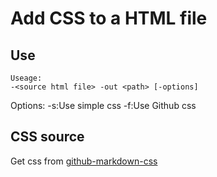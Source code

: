 # Add CSS to a HTML file
## Use

	Useage:
    -<source html file> -out <path> [-options]
Options:
    -s:Use simple css
    -f:Use Github css 

## CSS source
Get css from [github-markdown-css](https://github.com/sindresorhus/github-markdown-css)
